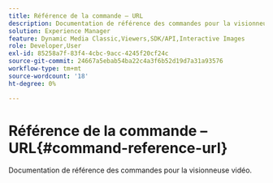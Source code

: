 ```yaml
---
title: Référence de la commande – URL
description: Documentation de référence des commandes pour la visionneuse vidéo.
solution: Experience Manager
feature: Dynamic Media Classic,Viewers,SDK/API,Interactive Images
role: Developer,User
exl-id: 85258a7f-83f4-4cbc-9acc-4245f20cf24c
source-git-commit: 24667a5ebab54ba22c4a3f6b52d19d7a31a93576
workflow-type: tm+mt
source-wordcount: '18'
ht-degree: 0%

---
```


# Référence de la commande – URL{#command-reference-url}

Documentation de référence des commandes pour la visionneuse vidéo.
